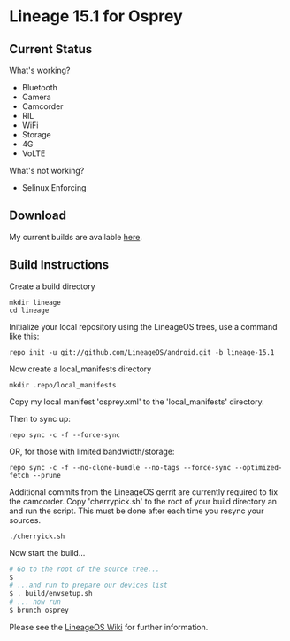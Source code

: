 
Lineage 15.1 for Osprey
=======================

Current Status
--------------

What's working?
 - Bluetooth
 - Camera
 - Camcorder
 - RIL
 - WiFi
 - Storage
 - 4G
 - VoLTE

What's not working?
 - Selinux Enforcing

Download
--------

My current builds are available [here](https://mega.nz/#F!3F9CTSrQ!ZBLcFw1Mh_47FdxiZ2LYyg).

Build Instructions
------------------
Create a build directory

	mkdir lineage
	cd lineage

Initialize your local repository using the LineageOS trees, use a command like this:

    repo init -u git://github.com/LineageOS/android.git -b lineage-15.1

Now create a local_manifests directory

    mkdir .repo/local_manifests

Copy my local manifest 'osprey.xml' to the 'local_manifests' directory.

Then to sync up:

    repo sync -c -f --force-sync

OR, for those with limited bandwidth/storage:

    repo sync -c -f --no-clone-bundle --no-tags --force-sync --optimized-fetch --prune

Additional commits from the LineageOS gerrit are currently required to fix the camcorder. Copy 'cherrypick.sh' to the root of your build directory an and run the script. This must be done after each time you resync your sources.

    ./cherryick.sh

Now start the build...

```bash
# Go to the root of the source tree...
$
# ...and run to prepare our devices list
$ . build/envsetup.sh
# ... now run
$ brunch osprey
```

Please see the [LineageOS Wiki](https://wiki.lineageos.org/) for further information.
